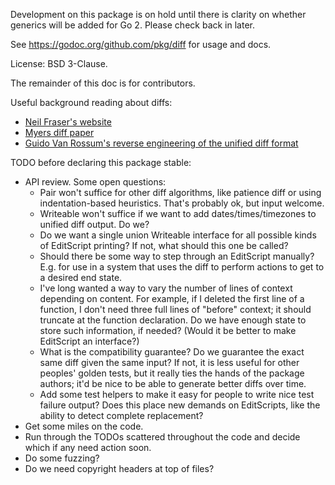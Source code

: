 Development on this package is on hold until there is clarity on whether generics will be added for Go 2. Please check back in later.

See https://godoc.org/github.com/pkg/diff for usage and docs.

License: BSD 3-Clause.

The remainder of this doc is for contributors.

Useful background reading about diffs:

* [Neil Fraser's website](https://neil.fraser.name/writing/diff)
* [Myers diff paper](http://www.xmailserver.org/diff2.pdf)
* [Guido Van Rossum's reverse engineering of the unified diff format](https://www.artima.com/weblogs/viewpost.jsp?thread=164293)

TODO before declaring this package stable:

* API review. Some open questions:
  - Pair won't suffice for other diff algorithms, like patience diff or using indentation-based heuristics. That's probably ok, but input welcome.
  - Writeable won't suffice if we want to add dates/times/timezones to unified diff output. Do we?
  - Do we want a single union Writeable interface for all possible kinds of EditScript printing? If not, what should this one be called?
  - Should there be some way to step through an EditScript manually? E.g. for use in a system that uses the diff to perform actions to get to a desired end state.
  - I've long wanted a way to vary the number of lines of context depending on content. For example, if I deleted the first line of a function, I don't need three full lines of "before" context; it should truncate at the function declaration. Do we have enough state to store such information, if needed? (Would it be better to make EditScript an interface?)
  - What is the compatibility guarantee? Do we guarantee the exact same diff given the same input? If not, it is less useful for other peoples' golden tests, but it really ties the hands of the package authors; it'd be nice to be able to generate better diffs over time.
  - Add some test helpers to make it easy for people to write nice test failure output? Does this place new demands on EditScripts, like the ability to detect complete replacement?
* Get some miles on the code.
* Run through the TODOs scattered throughout the code and decide which if any need action soon.
* Do some fuzzing?
* Do we need copyright headers at top of files?
